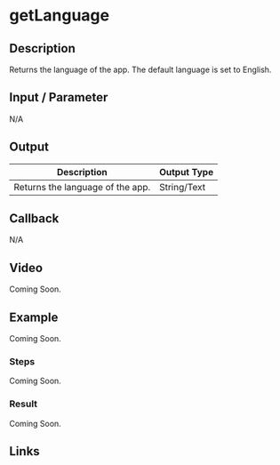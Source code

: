 # getLanguage

## Description

Returns the language of the app. The default language is set to English.

## Input / Parameter

N/A

## Output

| Description | Output Type |
| ------ | ------ |
| Returns the language of the app. | String/Text |

## Callback

N/A

## Video

Coming Soon.

<!-- Format: [![Video]({image-path}?raw=true)]({url-link}) -->

## Example

Coming Soon.

<!-- Share a scenario, like a user requirements. -->

### Steps

Coming Soon.

<!-- Show the steps and share some screenshots.

1. .....

Format: ![]({image-path}?raw=true) -->

### Result

Coming Soon.

<!-- Explain the output.

Format: ![]({image-path}?raw=true) -->

## Links
